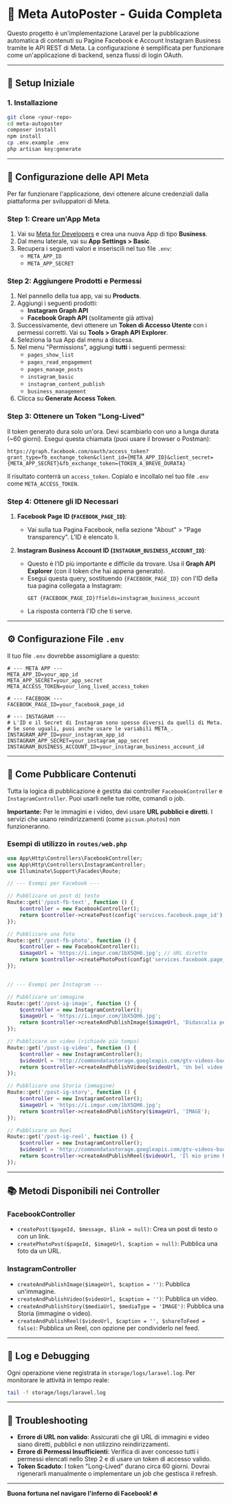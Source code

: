 # 📱 Meta AutoPoster - Guida Completa

Questo progetto è un'implementazione Laravel per la pubblicazione automatica di contenuti su Pagine Facebook e Account Instagram Business tramite le API REST di Meta. La configurazione è semplificata per funzionare come un'applicazione di backend, senza flussi di login OAuth.

---

## 🚀 Setup Iniziale

### 1. Installazione

```bash
git clone <your-repo>
cd meta-autoposter
composer install
npm install
cp .env.example .env
php artisan key:generate
```

---

## 🔐 Configurazione delle API Meta

Per far funzionare l'applicazione, devi ottenere alcune credenziali dalla piattaforma per sviluppatori di Meta.

### Step 1: Creare un'App Meta

1.  Vai su [Meta for Developers](https://developers.facebook.com/) e crea una nuova App di tipo **Business**.
2.  Dal menu laterale, vai su **App Settings > Basic**.
3.  Recupera i seguenti valori e inseriscili nel tuo file `.env`:
    -   `META_APP_ID`
    -   `META_APP_SECRET`

### Step 2: Aggiungere Prodotti e Permessi

1.  Nel pannello della tua app, vai su **Products**.
2.  Aggiungi i seguenti prodotti:
    -   **Instagram Graph API**
    -   **Facebook Graph API** (solitamente già attiva)
3.  Successivamente, devi ottenere un **Token di Accesso Utente** con i permessi corretti. Vai su **Tools > Graph API Explorer**.
4.  Seleziona la tua App dal menu a discesa.
5.  Nel menu "Permissions", aggiungi **tutti** i seguenti permessi:
    -   `pages_show_list`
    -   `pages_read_engagement`
    -   `pages_manage_posts`
    -   `instagram_basic`
    -   `instagram_content_publish`
    -   `business_management`
6.  Clicca su **Generate Access Token**.

### Step 3: Ottenere un Token "Long-Lived"

Il token generato dura solo un'ora. Devi scambiarlo con uno a lunga durata (~60 giorni). Esegui questa chiamata (puoi usare il browser o Postman):

```
https://graph.facebook.com/oauth/access_token?grant_type=fb_exchange_token&client_id={META_APP_ID}&client_secret={META_APP_SECRET}&fb_exchange_token={TOKEN_A_BREVE_DURATA}
```

Il risultato conterrà un `access_token`. Copialo e incollalo nel tuo file `.env` come `META_ACCESS_TOKEN`.

### Step 4: Ottenere gli ID Necessari

1.  **Facebook Page ID (`FACEBOOK_PAGE_ID`)**:

    -   Vai sulla tua Pagina Facebook, nella sezione "About" > "Page transparency". L'ID è elencato lì.

2.  **Instagram Business Account ID (`INSTAGRAM_BUSINESS_ACCOUNT_ID`)**:
    -   Questo è l'ID più importante e difficile da trovare. Usa il **Graph API Explorer** (con il token che hai appena generato).
    -   Esegui questa query, sostituendo `{FACEBOOK_PAGE_ID}` con l'ID della tua pagina collegata a Instagram:
        ```
        GET {FACEBOOK_PAGE_ID}?fields=instagram_business_account
        ```
    -   La risposta conterrà l'ID che ti serve.

---

## ⚙️ Configurazione File `.env`

Il tuo file `.env` dovrebbe assomigliare a questo:

```dotenv
# --- META APP ---
META_APP_ID=your_app_id
META_APP_SECRET=your_app_secret
META_ACCESS_TOKEN=your_long_lived_access_token

# --- FACEBOOK ---
FACEBOOK_PAGE_ID=your_facebook_page_id

# --- INSTAGRAM ---
# L'ID e il Secret di Instagram sono spesso diversi da quelli di Meta.
# Se sono uguali, puoi anche usare le variabili META_.
INSTAGRAM_APP_ID=your_instagram_app_id
INSTAGRAM_APP_SECRET=your_instagram_app_secret
INSTAGRAM_BUSINESS_ACCOUNT_ID=your_instagram_business_account_id
```

---

## 🚀 Come Pubblicare Contenuti

Tutta la logica di pubblicazione è gestita dai controller `FacebookController` e `InstagramController`. Puoi usarli nelle tue rotte, comandi o job.

**Importante:** Per le immagini e i video, devi usare **URL pubblici e diretti**. I servizi che usano reindirizzamenti (come `picsum.photos`) non funzioneranno.

### Esempi di utilizzo in `routes/web.php`

```php
use App\Http\Controllers\FacebookController;
use App\Http\Controllers\InstagramController;
use Illuminate\Support\Facades\Route;

// --- Esempi per Facebook ---

// Pubblicare un post di testo
Route::get('/post-fb-text', function () {
    $controller = new FacebookController();
    return $controller->createPost(config('services.facebook.page_id'), 'Questo è un post di testo da Laravel!');
});

// Pubblicare una foto
Route::get('/post-fb-photo', function () {
    $controller = new FacebookController();
    $imageUrl = 'https://i.imgur.com/1bX5QH6.jpg'; // URL diretto
    return $controller->createPhotoPost(config('services.facebook.page_id'), $imageUrl, 'Didascalia della foto!');
});


// --- Esempi per Instagram ---

// Pubblicare un'immagine
Route::get('/post-ig-image', function () {
    $controller = new InstagramController();
    $imageUrl = 'https://i.imgur.com/1bX5QH6.jpg';
    return $controller->createAndPublishImage($imageUrl, 'Didascalia per Instagram!');
});

// Pubblicare un video (richiede più tempo)
Route::get('/post-ig-video', function () {
    $controller = new InstagramController();
    $videoUrl = 'http://commondatastorage.googleapis.com/gtv-videos-bucket/sample/ForBiggerFun.mp4';
    return $controller->createAndPublishVideo($videoUrl, 'Un bel video da Laravel!');
});

// Pubblicare una Storia (immagine)
Route::get('/post-ig-story', function () {
    $controller = new InstagramController();
    $imageUrl = 'https://i.imgur.com/1bX5QH6.jpg';
    return $controller->createAndPublishStory($imageUrl, 'IMAGE');
});

// Pubblicare un Reel
Route::get('/post-ig-reel', function () {
    $controller = new InstagramController();
    $videoUrl = 'http://commondatastorage.googleapis.com/gtv-videos-bucket/sample/ForBiggerFun.mp4';
    return $controller->createAndPublishReel($videoUrl, 'Il mio primo Reel da API!', true);
});
```

---

## 📚 Metodi Disponibili nei Controller

### FacebookController

-   `createPost($pageId, $message, $link = null)`: Crea un post di testo o con un link.
-   `createPhotoPost($pageId, $imageUrl, $caption = null)`: Pubblica una foto da un URL.

### InstagramController

-   `createAndPublishImage($imageUrl, $caption = '')`: Pubblica un'immagine.
-   `createAndPublishVideo($videoUrl, $caption = '')`: Pubblica un video.
-   `createAndPublishStory($mediaUrl, $mediaType = 'IMAGE')`: Pubblica una Storia (immagine o video).
-   `createAndPublishReel($videoUrl, $caption = '', $shareToFeed = false)`: Pubblica un Reel, con opzione per condividerlo nel feed.

---

## 📝 Log e Debugging

Ogni operazione viene registrata in `storage/logs/laravel.log`. Per monitorare le attività in tempo reale:

```bash
tail -f storage/logs/laravel.log
```

---

## 🚨 Troubleshooting

-   **Errore di URL non valido**: Assicurati che gli URL di immagini e video siano diretti, pubblici e non utilizzino reindirizzamenti.
-   **Errore di Permessi Insufficienti**: Verifica di aver concesso tutti i permessi elencati nello Step 2 e di usare un token di accesso valido.
-   **Token Scaduto**: I token "Long-Lived" durano circa 60 giorni. Dovrai rigenerarli manualmente o implementare un job che gestisca il refresh.

---

**Buona fortuna nel navigare l'inferno di Facebook! 🔥**
